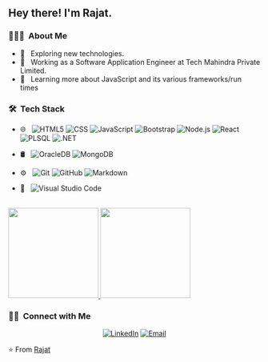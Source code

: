 <h2> Hey there! I'm Rajat.</h2>

<h3> 👨🏻‍💻 &nbsp;About Me </h3>

- 🤔 &nbsp; Exploring new technologies.
- 💼 &nbsp; Working as a Software Application Engineer at Tech Mahindra Private Limited.
- 🌱 &nbsp; Learning more about JavaScript and its various frameworks/run times

<h3> 🛠 &nbsp;Tech Stack</h3>

- 🌐 &nbsp;
  ![HTML5](https://img.shields.io/badge/-HTML5-333333?style=flat&logo=HTML5)
  ![CSS](https://img.shields.io/badge/-CSS-333333?style=flat&logo=CSS3&logoColor=1572B6)
  ![JavaScript](https://img.shields.io/badge/-JavaScript-333333?style=flat&logo=javascript)
  ![Bootstrap](https://img.shields.io/badge/-Bootstrap-333333?style=flat&logo=bootstrap&logoColor=563D7C)
  ![Node.js](https://img.shields.io/badge/-Node.js-333333?style=flat&logo=node.js)
  ![React](https://img.shields.io/badge/-React-333333?style=flat&logo=react)
  ![PLSQL](https://img.shields.io/badge/-PLSQL-333333?style=flat&logo=plsql)
  ![.NET](https://img.shields.io/badge/-DOTNET-333333?style=flat&logo=dotnet)
  
- 🛢 &nbsp;
  ![OracleDB](https://img.shields.io/badge/-OracleDB-333333?style=flat&logo=oracle)
  ![MongoDB](https://img.shields.io/badge/-MongoDB-333333?style=flat&logo=mongodb)
- ⚙️ &nbsp;
  ![Git](https://img.shields.io/badge/-Git-333333?style=flat&logo=git)
  ![GitHub](https://img.shields.io/badge/-GitHub-333333?style=flat&logo=github)
  ![Markdown](https://img.shields.io/badge/-Markdown-333333?style=flat&logo=markdown)
- 🔧 &nbsp;
  ![Visual Studio Code](https://img.shields.io/badge/-Visual%20Studio%20Code-333333?style=flat&logo=visual-studio-code&logoColor=007ACC)

<br/>

<a href="https://github.com/rajat798">
  <img height="180em" src="https://github-readme-stats.vercel.app/api?username=rajat798&theme=buefy&show_icons=true" />
  <img height="180em" src="https://github-readme-stats.vercel.app/api/top-langs/?username=rajat798&theme=buefy&layout=compact" />
</a>

<br/>

<h3> 🤝🏻 &nbsp;Connect with Me </h3>

<p align="center">
<a href="https://www.linkedin.com/in/rajat8794/"><img alt="LinkedIn" src="https://img.shields.io/badge/LinkedIn-Rajat%20Varshney-blue?style=flat-square&logo=linkedin"></a>
<a href="mailto:raj871994@gmail.com"><img alt="Email" src="https://img.shields.io/badge/Email-raj871994@gmail.com-blue?style=flat-square&logo=gmail"></a>
</p>

⭐️ From [Rajat](https://github.com/rajat798)
